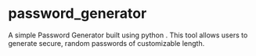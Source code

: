 # password_generator
A simple Password Generator built using python . This tool allows users to generate secure, random passwords of customizable length.

